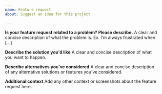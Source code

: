 ```yaml
---
name: Feature request
about: Suggest an idea for this project

---
```


<!-- Thank you for suggesting an idea to make jsdoc-summarize2 plugin better.

     Please provide a clear and concise summary of the feature in the title
     above and fill in as much of the following template as you can.

     If applicable, add screenshots and other relevant information to help
     explain the new feature. -->

**Is your feature request related to a problem? Please describe.**
A clear and concise description of what the problem is. Ex. I'm always frustrated when [...]

**Describe the solution you'd like**
A clear and concise description of what you want to happen.

**Describe alternatives you've considered**
A clear and concise description of any alternative solutions or features you've considered.

**Additional context**
Add any other context or screenshots about the feature request here.
